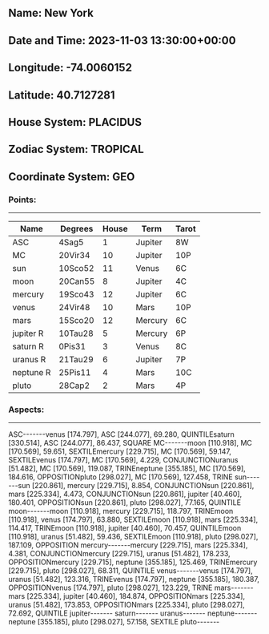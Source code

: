 ## Name: New York
## Date and Time: 2023-11-03 13:30:00+00:00
## Longitude: -74.0060152
## Latitude: 40.7127281
## House System: PLACIDUS
## Zodiac System: TROPICAL
## Coordinate System: GEO

### Points:
--------
| Name | Degrees | House | Term | Tarot |
| --- | --- | --- | --- | --- |
| ASC  | 4Sag5 | 1 | Jupiter | 8W |
| MC  | 20Vir34 | 10 | Jupiter | 10P |
| sun  | 10Sco52 | 11 | Venus | 6C |
| moon  | 20Can55 | 8 | Jupiter | 4C |
| mercury  | 19Sco43 | 12 | Jupiter | 6C |
| venus  | 24Vir48 | 10 | Mars | 10P |
| mars  | 15Sco20 | 12 | Mercury | 6C |
| jupiter R | 10Tau28 | 5 | Mercury | 6P |
| saturn R | 0Pis31 | 3 | Venus | 8C |
| uranus R | 21Tau29 | 6 | Jupiter | 7P |
| neptune R | 25Pis11 | 4 | Mars | 10C |
| pluto  | 28Cap2 | 2 | Mars | 4P |

### Aspects:
--------
ASC-------venus [174.797], ASC [244.077], 69.280, QUINTILEsaturn [330.514], ASC [244.077], 86.437, SQUARE
MC-------moon [110.918], MC [170.569], 59.651, SEXTILEmercury [229.715], MC [170.569], 59.147, SEXTILEvenus [174.797], MC [170.569], 4.229, CONJUNCTIONuranus [51.482], MC [170.569], 119.087, TRINEneptune [355.185], MC [170.569], 184.616, OPPOSITIONpluto [298.027], MC [170.569], 127.458, TRINE
sun-------sun [220.861], mercury [229.715], 8.854, CONJUNCTIONsun [220.861], mars [225.334], 4.473, CONJUNCTIONsun [220.861], jupiter [40.460], 180.401, OPPOSITIONsun [220.861], pluto [298.027], 77.165, QUINTILE
moon-------moon [110.918], mercury [229.715], 118.797, TRINEmoon [110.918], venus [174.797], 63.880, SEXTILEmoon [110.918], mars [225.334], 114.417, TRINEmoon [110.918], jupiter [40.460], 70.457, QUINTILEmoon [110.918], uranus [51.482], 59.436, SEXTILEmoon [110.918], pluto [298.027], 187.109, OPPOSITION
mercury-------mercury [229.715], mars [225.334], 4.381, CONJUNCTIONmercury [229.715], uranus [51.482], 178.233, OPPOSITIONmercury [229.715], neptune [355.185], 125.469, TRINEmercury [229.715], pluto [298.027], 68.311, QUINTILE
venus-------venus [174.797], uranus [51.482], 123.316, TRINEvenus [174.797], neptune [355.185], 180.387, OPPOSITIONvenus [174.797], pluto [298.027], 123.229, TRINE
mars-------mars [225.334], jupiter [40.460], 184.874, OPPOSITIONmars [225.334], uranus [51.482], 173.853, OPPOSITIONmars [225.334], pluto [298.027], 72.692, QUINTILE
jupiter-------
saturn-------
uranus-------
neptune-------neptune [355.185], pluto [298.027], 57.158, SEXTILE
pluto-------
